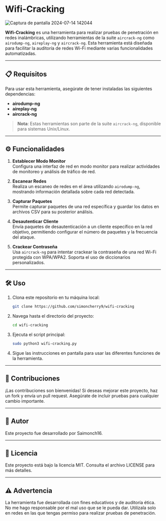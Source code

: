 # Wifi-Cracking 

![Captura de pantalla 2024-07-14 142044](https://github.com/user-attachments/assets/665fbe96-112d-499c-b97b-4d506484b00e)

**Wifi-Cracking** es una herramienta para realizar pruebas de penetración en redes inalámbricas, utilizando herramientas de la suite `aircrack-ng` como `airodump-ng`, `aireplay-ng` y `aircrack-ng`. Esta herramienta está diseñada para facilitar la auditoría de redes Wi-Fi mediante varias funcionalidades automatizadas.

---

## 📋 Requisitos

Para usar esta herramienta, asegúrate de tener instaladas las siguientes dependencias:

- **airodump-ng**
- **aireplay-ng**
- **aircrack-ng**

> **Nota**: Estas herramientas son parte de la suite `aircrack-ng`, disponible para sistemas Unix/Linux.

---

## ⚙️ Funcionalidades

1. **Establecer Modo Monitor**  
   Configura una interfaz de red en modo monitor para realizar actividades de monitoreo y análisis de tráfico de red.

2. **Escanear Redes**  
   Realiza un escaneo de redes en el área utilizando `airodump-ng`, mostrando información detallada sobre cada red detectada.

3. **Capturar Paquetes**  
   Permite capturar paquetes de una red específica y guardar los datos en archivos CSV para su posterior análisis.

4. **Desautenticar Cliente**  
   Envía paquetes de desautenticación a un cliente específico en la red objetivo, permitiendo configurar el número de paquetes y la frecuencia del ataque.

5. **Crackear Contraseña**  
   Usa `aircrack-ng` para intentar crackear la contraseña de una red Wi-Fi protegida con WPA/WPA2. Soporta el uso de diccionarios personalizados.

---

## 🛠️ Uso

1. Clona este repositorio en tu máquina local:
   ```bash
   git clone https://github.com/simoncherry9/wifi-cracking
2. Navega hasta el directorio del proyecto:
   ```bash
   cd wifi-cracking
3. Ejecuta el script principal:
   ```bash
   sudo python3 wifi-cracking.py
4. Sigue las instrucciones en pantalla para usar las diferentes funciones de la herramienta.

---

## 🤝 Contribuciones
¡Las contribuciones son bienvenidas! Si deseas mejorar este proyecto, haz un fork y envía un pull request. Asegúrate de incluir pruebas para cualquier cambio importante.

---

## 👤 Autor
Este proyecto fue desarrollado por Saimonch16.

---

## 📄 Licencia
Este proyecto está bajo la licencia MIT. Consulta el archivo LICENSE para más detalles.

---

## ⚠️ Advertencia
La herramienta fue desarrollada con fines educativos y de auditoría ética. No me hago responsable por el mal uso que se le pueda dar. Utilízala solo en redes en las que tengas permiso para realizar pruebas de penetración.

